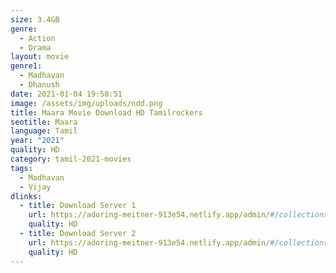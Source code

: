 ```yaml
---
size: 3.4GB
genre:
  - Action
  - Drama
layout: movie
genre1:
  - Madhavan
  - Dhanush
date: 2021-01-04 19:58:51
image: /assets/img/uploads/ndd.png
title: Maara Movie Download HD Tamilrockers
seotitle: Maara
language: Tamil
year: "2021"
quality: HD
category: tamil-2021-movies
tags:
  - Madhavan
  - Vijay
dlinks:
  - title: Download Server 1
    url: https://adoring-meitner-913e54.netlify.app/admin/#/collections/movies/new
    quality: HD
  - title: Download Server 2
    url: https://adoring-meitner-913e54.netlify.app/admin/#/collections/movies/new
    quality: HD
---
```

